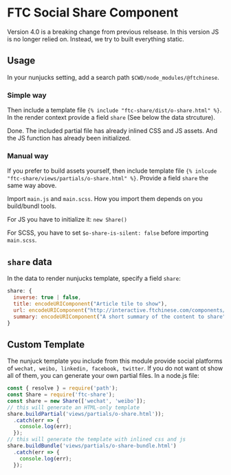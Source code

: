 # FTC Social Share Component

Version 4.0 is a breaking change from previous relsease. In this version JS is no longer relied on. Instead, we try to built everything static.

## Usage

In your nunjucks setting, add a search path `$CWD/node_modules/@ftchinese`.

### Simple way

Then include a template file `{% include "ftc-share/dist/o-share.html" %}`. In the render context provide a field `share` (See below the data strcuture).

Done. The included partial file has already inlined CSS and JS assets. And the JS function has already been initialized.

### Manual way

If you prefer to build assets yourself, then include template file `{% inlcude "ftc-share/views/partials/o-share.html" %}`. Provide a field `share` the same way above.

Import `main.js` and `main.scss`. How you import them depends on you build/bundl tools.

For JS you have to initialize it: `new Share()`

For SCSS, you have to set `$o-share-is-silent: false` before importing `main.scss`.

## `share` data

In the data to render nunjucks template, specify a field `share`:

```js
share: {
  inverse: true | false,
  title: encodeURIComponent("Article tile to show"),
  url: encodeURIComponent("http://interactive.ftchinese.com/components/ftc-share.html"),
  summary: encodeURIComponent("A short summary of the content to share")
}
```

## Custom Template

The nunjuck template you include from this module provide social platforms of `wechat, weibo, linkedin, facebook, twitter`. If you do not want ot show all of them, you can generate your own partial files. In a node.js file:

```js
const { resolve } = require('path');
const Share = require('ftc-share');
const share = new Share(['wechat', 'weibo']);
// this will generate an HTML-only template
share.buildPartial('views/partials/o-share.html'));
  .catch(err => {
    console.log(err);
  });
// this will generate the template with inlined css and js
share.buildBundle('views/partials/o-share-bundle.html')
  .catch(err => {
    console.log(err);
  });
```
